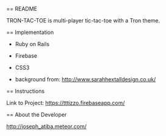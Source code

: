== README

TRON-TAC-TOE is multi-player tic-tac-toe with a Tron theme.


== Implementation

* Ruby on Rails

* Firebase

* CSS3

* background from: http://www.sarahhextalldesign.co.uk/



== Instructions

Link to Project: https://tttizzo.firebaseapp.com/

== About the Developer

http://joseph_atiba.meteor.com/